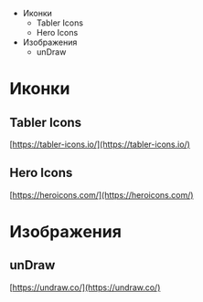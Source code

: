 * Иконки
  * Tabler Icons
  * Hero Icons
* Изображения
  * unDraw
# Иконки
## Tabler Icons
[https://tabler-icons.io/](https://tabler-icons.io/)
## Hero Icons
[https://heroicons.com/](https://heroicons.com/)  
# Изображения
## unDraw
[https://undraw.co/](https://undraw.co/)  
